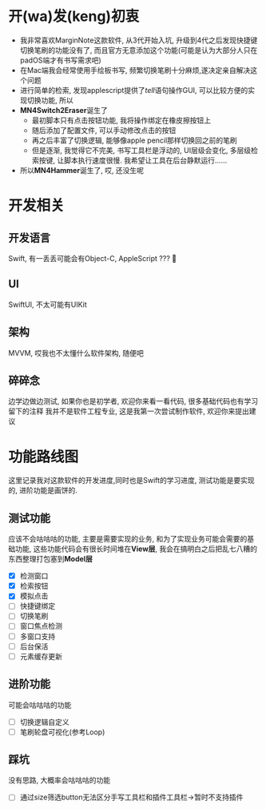 # 开(wa)发(keng)初衷
- 我非常喜欢MarginNote这款软件, 从3代开始入坑, 升级到4代之后发现快捷键切换笔刷的功能没有了, 而且官方无意添加这个功能(可能是认为大部分人只在padOS端才有书写需求吧)
- 在Mac端我会经常使用手绘板书写, 频繁切换笔刷十分麻烦,遂决定亲自解决这个问题
- 进行简单的检索, 发现applescript提供了*tell*语句操作GUI, 可以比较方便的实现切换功能, 所以
- **MN4Switch2Eraser**诞生了
	- 最初脚本只有点击按钮功能, 我将操作绑定在橡皮擦按钮上
	- 随后添加了配置文件, 可以手动修改点击的按钮
	- 再之后丰富了切换逻辑, 能够像apple pencil那样切换回之前的笔刷
	- 但是逐渐, 我觉得它不完美, 书写工具栏是浮动的, UI层级会变化, 多层级检索按键, 让脚本执行速度很慢. 我希望让工具在后台静默运行......
- 所以**MN4Hammer**诞生了, 哎, 还没生呢
# 开发相关
## 开发语言
Swift, 有一丢丢可能会有Object-C, AppleScript ??? 🤔
## UI
SwiftUI, 不太可能有UIKit
## 架构
MVVM, 哎我也不太懂什么软件架构, 随便吧
## 碎碎念
边学边做边测试, 如果你也是初学者, 欢迎你来看一看代码, 很多基础代码也有学习留下的注释
我并不是软件工程专业, 这是我第一次尝试制作软件, 欢迎你来提出建议
# 功能路线图
这里记录我对这款软件的开发进度,同时也是Swift的学习进度, 测试功能是要实现的, 进阶功能是画饼的.
## 测试功能
应该不会咕咕咕的功能, 主要是需要实现的业务, 和为了实现业务可能会需要的基础功能, 
这些功能代码会有很长时间堆在**View层**, 我会在搞明白之后把乱七八糟的东西整理打包塞到**Model层**
- [x] 检测窗口
- [x] 检索按钮
- [x] 模拟点击
- [ ] 快捷键绑定
- [ ] 切换笔刷
- [ ] 窗口焦点检测
- [ ] 多窗口支持
- [ ] 后台保活
- [ ] 元素缓存更新
## 进阶功能
可能会咕咕咕的功能
- [ ] 切换逻辑自定义
- [ ] 笔刷轮盘可视化(参考Loop)

## 踩坑
没有思路, 大概率会咕咕咕的功能
- [ ] 通过size筛选button无法区分手写工具栏和插件工具栏->暂时不支持插件
